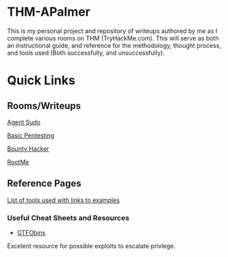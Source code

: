 ﻿# THM-APalmer

This is my personal project and repository of writeups authored by me as I complete various rooms on THM (TryHackMe.com). This will serve as both an instructional guide, and reference for the methodology, thought process, and tools used (Both successfully, and unsuccessfully).

# Quick Links

## Rooms/Writeups

[Agent Sudo](https://github.com/alex-palmer616/THM-APalmer/tree/main/Rooms/agent_sudo#agent-sudo)

[Basic Pentesting](https://github.com/alex-palmer616/THM-APalmer/tree/main/Rooms/basic_pentesting#basic-pentesting)

[Bounty Hacker](https://github.com/alex-palmer616/THM-APalmer/tree/main/Rooms/bounty_hacker)

[RootMe](https://github.com/alex-palmer616/THM-APalmer/tree/main/Rooms/rootme#rootme)

##  Reference Pages

[List of tools used with links to examples](https://github.com/alex-palmer616/THM-APalmer/blob/main/tools%20used%20by%20task/README.md)

### Useful Cheat Sheets and Resources

- [GTFObins](https://gtfobins.github.io/)

Excelent resource for possible exploits to escalate privlege.


